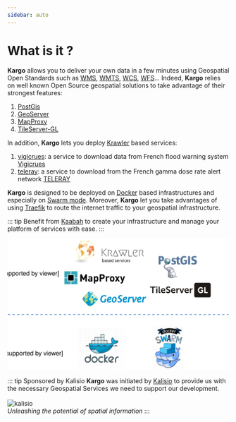 ```yaml
---
sidebar: auto
---
```


# What is it ?

**Kargo** allows you to deliver your own data in a few minutes using Geospatial Open Standards such as [WMS](http://www.opengeospatial.org/standards/wms), [WMTS](http://www.opengeospatial.org/standards/wmts), [WCS](http://www.opengeospatial.org/standards/wcs), [WFS](http://www.opengeospatial.org/standards/wfs)... Indeed, **Kargo** relies on well known Open Source geospatial solutions to take advantage of their strongest features:

1. [PostGis](http://postgis.net/)
2. [GeoServer](http://geoserver.org/)
3. [MapProxy](https://mapproxy.org/)
4. [TileServer-GL](http://tileserver.org/)

In addition, **Kargo** lets you deploy [Krawler](https://kalisio.github.io/krawler/) based services:

1. [vigicrues](https://github.com/kalisio/k-vigicrues): a service to download data from French flood warning system [Vigicrues](https://www.vigicrues.gouv.fr/)
2. [teleray](https://github.com/kalisio/k-teleray): a service to download from the French gamma dose rate alert network [TELERAY](http://teleray.irsn.fr/aide.htm#mappage)

**Kargo** is designed to be deployed on [Docker](https://www.docker.com/) based infrastructures and especially on [Swarm mode](https://docs.docker.com/engine/swarm/). Moreover, **Kargo** let you take advantages of using [Traefik](https://traefik.io/) to route the internet traffic to your geospatial infrastructure. 

::: tip
Benefit from [Kaabah](https://kalisio.github.io/kaabah/) to create your infrastructure and manage your platform of services with ease.
:::

![kargo-overview](./../assets/kargo-overview.svg)

::: tip Sponsored by Kalisio
**Kargo** was initiated by [Kalisio](https://kalisio.com) to provide us with the necessary Geospatial Services we need to support our development.<br/><br/>
![kalisio](https://s3.eu-central-1.amazonaws.com/kalisioscope/kalisio/kalisio-logo-black-256x84.png)<br/>
*Unleashing the potential of spatial information*
::: 
